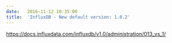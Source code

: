 ```yaml
---
date:	2016-11-12 10:35:06
title:	'InfluxDB - New default version: 1.0.2'
---
```


https://docs.influxdata.com/influxdb/v1.0/administration/013_vs_1/
